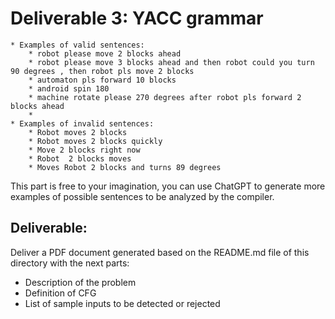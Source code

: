 # Deliverable 3: YACC grammar


	
	* Examples of valid sentences: 
		* robot please move 2 blocks ahead
		* robot please move 3 blocks ahead and then robot could you turn 90 degrees , then robot pls move 2 blocks
		* automaton pls forward 10 blocks 
		* android spin 180 
		* machine rotate please 270 degrees after robot pls forward 2 blocks ahead
		* 
	* Examples of invalid sentences:
		* Robot moves 2 blocks
		* Robot moves 2 blocks quickly
		* Move 2 blocks right now
		* Robot  2 blocks moves
		* Moves Robot 2 blocks and turns 89 degrees

This part is free to your imagination, you can use ChatGPT to generate more examples of possible sentences to be analyzed by the compiler.

## Deliverable: 

Deliver a PDF document generated based on the README.md file of this directory with the next parts: 

* Description of the problem
* Definition of CFG
* List of sample inputs to be detected or rejected

